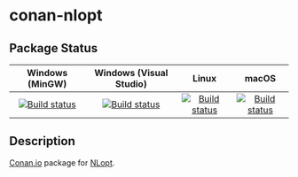 # conan-nlopt

## Package Status

| Windows (MinGW) | Windows (Visual Studio) | Linux | macOS |
|:---------------:|:-----------------------:|:-----:|:-----:|
|[![Build status](https://ci.appveyor.com/api/projects/status/kayi3eev3gx6j6at/branch/testing%2F2.6.2?svg=true)](https://ci.appveyor.com/project/SpaceIm/conan-nlopt)|[![Build status](https://github.com/SpaceIm/conan-nlopt/workflows/.github/workflows/windows.yml/badge.svg?branch=testing%2F2.6.2)](https://github.com/SpaceIm/conan-nlopt/actions/workflows/windows.yml?query=branch%3Atesting%2F2.6.2)|[![Build status](https://github.com/SpaceIm/conan-nlopt/workflows/.github/workflows/linux.yml/badge.svg?branch=testing%2F2.6.2)](https://github.com/SpaceIm/conan-nlopt/actions/workflows/linux.yml?query=branch%3Atesting%2F2.6.2)|[![Build status](https://github.com/SpaceIm/conan-nlopt/workflows/.github/workflows/macos.yml/badge.svg?branch=testing%2F2.6.2)](https://github.com/SpaceIm/conan-nlopt/actions/workflows/macos.yml?query=branch%3Atesting%2F2.6.2)|

## Description

[Conan.io](https://conan.io) package for [NLopt](https://github.com/stevengj/nlopt).
